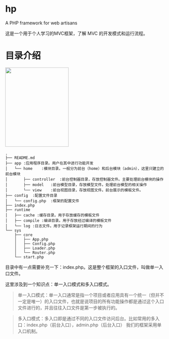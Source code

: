 # hp
 A PHP framework for web artisans

这是一个用于个人学习的MVC框架，了解 MVC 的开发模式和运行流程。

# 目录介绍

<img src="https://ws4.sinaimg.cn/large/006tNc79gy1fvq9f736s4j30cs0fuwf6.jpg" height="250px" width="200px" >

```
.
├── README.md
├── app :应用程序目录。用户在其中进行功能开发
│   └── home    :模块目录。一般分为前台（home）和后台模块（admin），这里只建立的前台模块
│       ├── controller  :前台控制器目录，存放控制器文件。主要处理前台模块的操作
│       ├── model   :前台模型目录，存放模型文件。处理前台模型的相关操作
│       └── view    :前台视图目录，存放视图文件。前台展示的模板文件。
├── config  :配置文件目录 
│   └── config.php  :框架的配置文件
├── index.php
├── runtime
│   ├── cache :缓存目录。用于存放缓存的模板文件
│   ├── compile :编译目录。用于存放经过编译的模板文件
│   └── log :日志文件。用于记录框架运行期间的行为
└── sys
    ├── core
    │   ├── App.php
    │   ├── Config.php
    │   ├── Loader.php
    │   └── Router.php
    └── start.php
```

目录中有一点需要补充一下：index.php。这是整个框架的入口文件，叫做单一入口文件。		

这里涉及到一个知识点：单一入口模式和多入口模式。

>单一入口模式：单一入口通常是指一个项目或者应用具有一个统一（但并不一定是唯一）的入口文件，也就是说项目的所有功能操作都是通过这个入口文件进行的，并且往往入口文件是第一步被执行的。

> 多入口模式：多入口即是通过不同的入口文件访问后台。比如常用的多入口：index.php（前台入口），admin.php（后台入口）
我们的框架采用单入口机制。